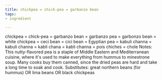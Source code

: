 ```yaml
---
title: chickpea = chick-pea = garbanzo bean
tags:
- ingredient

---
```

chickpea = chick-pea = garbanzo bean = garbanzo pea = garbonzo bean = white chickpea = ceci bean = cici bean = Egyptian pea = kabuli channa = kabuli channa = kabli chana = kabli channa = pois chiches = chole Notes: This nutty-flavored pea is a staple of Middle Eastern and Mediterranean cuisine, where it's used to make everything from hummus to minestrone soup. Many cooks buy them canned, since the dried peas are hard and take a long time to soak and cook. Substitutes: great northern beans (for hummus) OR lima beans OR black chickpeas
